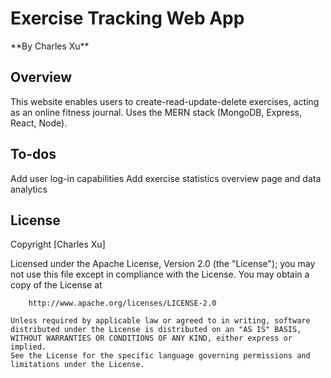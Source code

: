 <h1>Exercise Tracking Web App</h1>
**By Charles Xu**

## Overview
This website enables users to create-read-update-delete exercises, acting as an online fitness journal.
Uses the MERN stack (MongoDB, Express, React, Node).

## To-dos
Add user log-in capabilities
Add exercise statistics overview page and data analytics

## License

  Copyright [Charles Xu]

  Licensed under the Apache License, Version 2.0 (the "License");
  you may not use this file except in compliance with the License.
  You may obtain a copy of the License at

        http://www.apache.org/licenses/LICENSE-2.0

    Unless required by applicable law or agreed to in writing, software
    distributed under the License is distributed on an "AS IS" BASIS,
    WITHOUT WARRANTIES OR CONDITIONS OF ANY KIND, either express or implied.
    See the License for the specific language governing permissions and
    limitations under the License.
